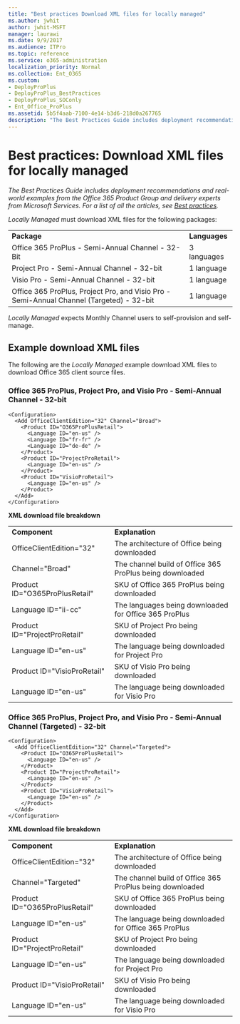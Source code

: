 ```yaml
---
title: "Best practices Download XML files for locally managed"
ms.author: jwhit
author: jwhit-MSFT
manager: laurawi
ms.date: 9/9/2017
ms.audience: ITPro
ms.topic: reference
ms.service: o365-administration
localization_priority: Normal
ms.collection: Ent_O365
ms.custom:
- DeployProPlus
- DeployProPlus_BestPractices
- DeployProPlus_SOConly
- Ent_Office_ProPlus
ms.assetid: 5b5f4aab-7100-4e14-b3d6-218d0a267765
description: "The Best Practices Guide includes deployment recommendations and real-world examples from the Office 365 Product Group and delivery experts from Microsoft Services. For a list of all the articles, see Best practices."
---
```


# Best practices: Download XML files for locally managed

 *The Best Practices Guide includes deployment recommendations and real-world examples from the Office 365 Product Group and delivery experts from Microsoft Services. For a list of all the articles, see [Best practices](best-practices.md).* 
  
 *Locally Managed*  must download XML files for the following packages:
  
|||
|:-----|:-----|
|**Package** <br/> |**Languages** <br/> |
|Office 365 ProPlus - Semi-Annual Channel - 32-Bit  <br/> |3 languages  <br/> |
|Project Pro - Semi-Annual Channel - 32-bit  <br/> |1 language  <br/> |
|Visio Pro - Semi-Annual Channel - 32-bit  <br/> |1 language  <br/> |
|Office 365 ProPlus, Project Pro, and Visio Pro - Semi-Annual Channel (Targeted) - 32-bit  <br/> |1 language  <br/> |
   
 *Locally Managed*  expects Monthly Channel users to self-provision and self-manage.
  
## Example download XML files

The following are the  *Locally Managed*  example download XML files to download Office 365 client source files.
  
### Office 365 ProPlus, Project Pro, and Visio Pro - Semi-Annual Channel - 32-bit

```
<Configuration>
  <Add OfficeClientEdition="32" Channel="Broad">
    <Product ID="O365ProPlusRetail">
      <Language ID="en-us" />
      <Language ID="fr-fr" />
      <Language ID="de-de" />
    </Product>
    <Product ID="ProjectProRetail">
      <Language ID="en-us" />
    </Product>
    <Product ID="VisioProRetail">
      <Language ID="en-us" />
    </Product>
  </Add>
</Configuration> 
```

 **XML download file breakdown**
  
|||
|:-----|:-----|
|**Component** <br/> |**Explanation** <br/> |
|OfficeClientEdition="32"  <br/> |The architecture of Office being downloaded  <br/> |
|Channel="Broad"  <br/> |The channel build of Office 365 ProPlus being downloaded  <br/> |
|Product ID="O365ProPlusRetail"  <br/> |SKU of Office 365 ProPlus being downloaded  <br/> |
|Language ID="ii-cc"  <br/> |The languages being downloaded for Office 365 ProPlus  <br/> |
|Product ID="ProjectProRetail"  <br/> |SKU of Project Pro being downloaded  <br/> |
|Language ID="en-us"  <br/> |The language being downloaded for Project Pro  <br/> |
|Product ID="VisioProRetail"  <br/> |SKU of Visio Pro being downloaded  <br/> |
|Language ID="en-us"  <br/> |The language being downloaded for Visio Pro  <br/> |
   
### Office 365 ProPlus, Project Pro, and Visio Pro - Semi-Annual Channel (Targeted) - 32-bit

```
<Configuration>
  <Add OfficeClientEdition="32" Channel="Targeted">
    <Product ID="O365ProPlusRetail">
      <Language ID="en-us" />
    </Product>
    <Product ID="ProjectProRetail">
      <Language ID="en-us" />
    </Product>
    <Product ID="VisioProRetail">
      <Language ID="en-us" />
    </Product>
  </Add>
</Configuration> 
```

 **XML download file breakdown**
  
|||
|:-----|:-----|
|**Component** <br/> |**Explanation** <br/> |
|OfficeClientEdition="32"  <br/> |The architecture of Office being downloaded  <br/> |
|Channel="Targeted"  <br/> |The channel build of Office 365 ProPlus being downloaded  <br/> |
|Product ID="O365ProPlusRetail"  <br/> |SKU of Office 365 ProPlus being downloaded  <br/> |
|Language ID="en-us"  <br/> |The language being downloaded for Office 365 ProPlus  <br/> |
|Product ID="ProjectProRetail"  <br/> |SKU of Project Pro being downloaded  <br/> |
|Language ID="en-us"  <br/> |The language being downloaded for Project Pro  <br/> |
|Product ID="VisioProRetail"  <br/> |SKU of Visio Pro being downloaded  <br/> |
|Language ID="en-us"  <br/> |The language being downloaded for Visio Pro  <br/> |
   

